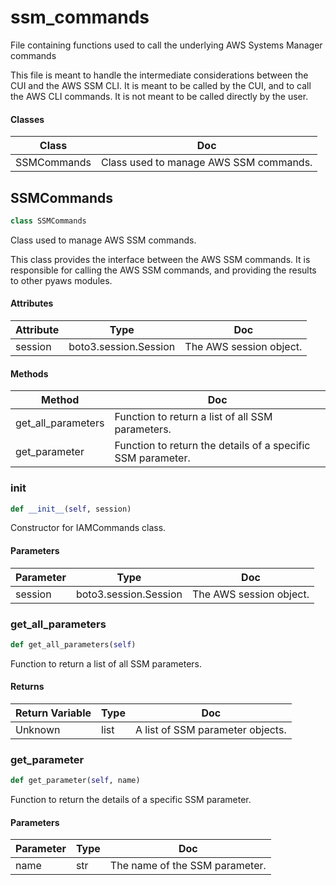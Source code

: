 # ssm_commands

File containing functions used to call the underlying AWS Systems Manager commands



This file is meant to handle the intermediate considerations between the
CUI and the AWS SSM CLI. It is meant to be called by the CUI, and to call the
AWS CLI commands. It is not meant to be called directly by the user.

#### Classes

 Class  | Doc
-----|-----
 SSMCommands | Class used to manage AWS SSM commands.




## SSMCommands

```python
class SSMCommands
```

Class used to manage AWS SSM commands.



This class provides the interface between the AWS SSM commands. 
It is responsible for calling the AWS SSM commands, and providing
the results to other pyaws modules.


#### Attributes

 Attribute  | Type  | Doc
-----|----------|-----
 session  |  boto3.session.Session | The AWS session object.

#### Methods

 Method  | Doc
-----|-----
 get_all_parameters | Function to return a list of all SSM parameters.
 get_parameter | Function to return the details of a specific SSM parameter.




### __init__

```python
def __init__(self, session)
```

Constructor for IAMCommands class.




#### Parameters

 Parameter  | Type  | Doc
-----|----------|-----
 session  |  boto3.session.Session | The AWS session object.





### get_all_parameters

```python
def get_all_parameters(self)
```

Function to return a list of all SSM parameters.




#### Returns

 Return Variable  | Type  | Doc
-----|----------|-----
 Unknown | list | A list of SSM parameter objects.





### get_parameter

```python
def get_parameter(self, name)
```

Function to return the details of a specific SSM parameter.




#### Parameters

 Parameter  | Type  | Doc
-----|----------|-----
 name  |  str | The name of the SSM parameter.








